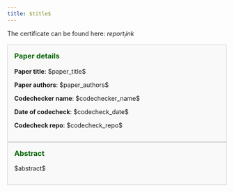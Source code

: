 ```yaml
---
title: $title$
---
```

The certificate can be found here: $report_link$
<style>
  h1 {
    margin-bottom: 10px; 
  }

  .paper-details, .abstract-section {
    flex: 1;
    max-width: 600px; /* Set a maximum width */
    border: 1px solid #ccc;
    background-color: #f9f9f9;
    padding: 15px;
  }
</style>

<div style="display: flex; align-items: flex-start; gap: 20px;">

  <!-- Paper Details Section -->
  <div class="paper-details">
  <h3 style="color: darkgreen; margin-top: 0;">Paper details</h3>
  <p><strong>Paper title</strong>: $paper_title$</p>  
  <p><strong>Paper authors</strong>: $paper_authors$</p>  
  <p><strong>Codechecker name</strong>: $codechecker_name$</p>  
  <p><strong>Date of codecheck</strong>: $codecheck_date$</p>  
  <p><strong>Codecheck repo</strong>: $codecheck_repo$</p>
  </div>

</div>

<!-- Abstract Section -->
<div class="abstract-section">
<h3 style="color: darkgreen; margin-top: 0;">Abstract</h3>
<p>$abstract$</p> 
</div>
